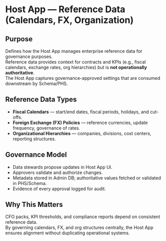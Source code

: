 # Host App — Reference Data (Calendars, FX, Organization)

## Purpose
Defines how the Host App manages enterprise reference data for governance purposes.  
Reference data provides context for contracts and KPIs (e.g., fiscal calendars, exchange rates, org hierarchies) but is **not operationally authoritative**.  
The Host App captures governance-approved settings that are consumed downstream by Schema/PHS.

## Reference Data Types
- **Fiscal Calendars** — start/end dates, fiscal periods, holidays, and cut-offs.  
- **Foreign Exchange (FX) Policies** — reference currencies, update frequency, governance of rates.  
- **Organizational Hierarchies** — companies, divisions, cost centers, reporting structures.  

## Governance Model
- Data stewards propose updates in Host App UI.  
- Approvers validate and authorize changes.  
- Metadata stored in Admin DB; authoritative values fetched or validated in PHS/Schema.  
- Evidence of every approval logged for audit.  

## Why This Matters
CFO packs, KPI thresholds, and compliance reports depend on consistent reference data.  
By governing calendars, FX, and org structures centrally, the Host App ensures alignment without duplicating operational systems.

